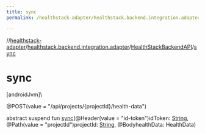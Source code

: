 ```yaml
---
title: sync
permalink: /healthstack-adapter/healthstack.backend.integration.adapter/-health-stack-backend-a-p-i/sync.html

---
```

//[healthstack-adapter](/healthstack-adapter.html)/[healthstack.backend.integration.adapter](../index.html)/[HealthStackBackendAPI](index.html)/[sync](sync.html)



# sync



[androidJvm]\




@POST(value = &quot;/api/projects/{projectId}/health-data&quot;)



abstract suspend fun [sync](sync.html)(@Header(value = &quot;id-token&quot;)idToken: [String](https://kotlinlang.org/api/latest/jvm/stdlib/kotlin/-string/index.html), @Path(value = &quot;projectId&quot;)projectId: [String](https://kotlinlang.org/api/latest/jvm/stdlib/kotlin/-string/index.html), @BodyhealthData: HealthData)




